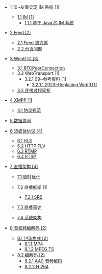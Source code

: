   - 1 10~从零实现 IM 系统 [1]
    - [1.1 IM [1]](/10~从零实现%20IM%20系统/IM/README.md)
      - [1.1.1 基于 Java 的 IM 系统](/10~从零实现%20IM%20系统/IM/基于%20Java%20的%20IM%20系统.md)
  - [2 Feed [2]](/Feed/README.md)
    - [2.1 Feed 流方案](/Feed/Feed%20流方案.md)
    - [2.2 分页问题](/Feed/分页问题.md)
  - [3 WebRTC [3]](/WebRTC/README.md)
    - [3.1 RTCPeerConnection](/WebRTC/RTCPeerConnection.md)
    - 3.2 WebTransport [1]
      - 3.2.1 99~参考资料 [1]
        - [3.2.1.1 2023~Replacing WebRTC](/WebRTC/WebTransport/99~参考资料/2023~Replacing%20WebRTC.md)
    - [3.3 连接过程简析](/WebRTC/连接过程简析.md)
  - [4 XMPP [1]](/XMPP/README.md)
    - [4.1 协议规范](/XMPP/协议规范.md)
  - [5 数据协同](/数据协同/README.md)
    
  - [6 流媒体协议 [4]](/流媒体协议/README.md)
    - [6.1 HLS](/流媒体协议/HLS.md)
    - [6.2 HTTP FLV](/流媒体协议/HTTP-FLV.md)
    - [6.3 RTMP](/流媒体协议/RTMP.md)
    - [6.4 RTSP](/流媒体协议/RTSP.md)
  - [7 直播架构 [4]](/直播架构/README.md)
    - [7.1 延时优化](/直播架构/延时优化/README.md)
      
    - 7.2 直播框架 [1]
      - [7.2.1 SRS](/直播架构/直播框架/SRS/README.md)
        
    - [7.3 直播简史](/直播架构/直播简史.md)
    - [7.4 系统架构](/直播架构/系统架构/README.md)
      
  - [8 音视频编解码 [2]](/音视频编解码/README.md)
    - [8.1 封装格式 [2]](/音视频编解码/封装格式/README.md)
      - [8.1.1 MP4](/音视频编解码/封装格式/MP4.md)
      - [8.1.2 MPEG TS](/音视频编解码/封装格式/MPEG-TS.md)
    - [8.2 编解码 [2]](/音视频编解码/编解码/README.md)
      - [8.2.1 AAC 音频编码](/音视频编解码/编解码/AAC%20音频编码.md)
      - [8.2.2 H.264](/音视频编解码/编解码/H.264.md)